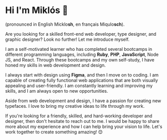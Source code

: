 # Hi I'm Miklós 👋
(pronounced in English Micklo**sh**, en français Miqulo**sch**).

Are you looking for a skilled front-end web developer, type designer, and graphic designer? Look no further! Let me introduce myself.

I am a self-motivated learner who has completed several bootcamps in different programming languages, including **Ruby**, **PHP**, **JavaScript**, Node JS, and React. Through these bootcamps and my own self-study, I have honed my skills in web development and design.

I always start with design using **Figma**, and then I move on to coding. I am capable of creating fully functional web applications that are both visually appealing and user-friendly. I am constantly learning and improving my skills, and I am always open to new opportunities.

Aside from web development and design, I have a passion for creating new typefaces. I love to bring my creative ideas to life through my work.

If you're looking for a friendly, skilled, and hard-working developer and designer, then don't hesitate to reach out to me. I would be happy to share more about my experience and how I can help bring your vision to life. Let's work together to create something amazing! 😊


